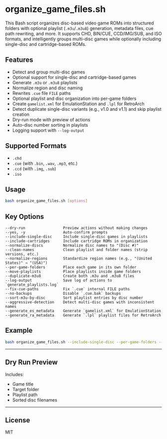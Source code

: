 # organize_game_files.sh

This Bash script organizes disc-based video game ROMs into structured folders with optional playlist (`.m3u`/`.m3u8`) generation, metadata files, cue path rewriting, and more. It supports CHD, BIN/CUE, CCD/IMG/SUB, and ISO formats, and intelligently groups multi-disc games while optionally including single-disc and cartridge-based ROMs.

## Features

- Detect and group multi-disc games
- Optional support for single-disc and cartridge-based games
- Generate `.m3u` or `.m3u8` playlists
- Normalize region and disc naming
- Rewrites `.cue` file `FILE` paths
- Optional playlist and disc organization into per-game folders
- Create `gamelist.xml` for EmulationStation and `.lpl` for RetroArch
- Detect duplicate single-disc variants (e.g., v1.0 and v1.1) and skip playlist creation
- Dry-run mode with preview of actions
- Auto-disc number sorting in playlists
- Logging support with `--log-output`

## Supported Formats

- `.chd`
- `.cue` (with `.bin`, `.wav`, `.mp3`, etc.)
- `.ccd` (with `.img`, `.sub`)
- `.iso`

## Usage

```bash
bash organize_game_files.sh [options]
```

## Key Options

```
--dry-run                 Preview actions without making changes
--yes, -y                 Auto-confirm prompts
--include-single-disc     Include single-disc games in playlists
--include-cartridges      Include cartridge ROMs in organization
--normalize-discs         Normalize disc names to "(Disc #)"
--clean-names             Clean playlist and folder names (strip versions, etc.)
--normalize-regions       Standardize region names (e.g., "(United States)" → "(USA)")
--per-game-folders        Place each game in its own folder
--move-playlists          Place playlists inside game folders
--duplicate-m3u8          Create both .m3u and .m3u8 files
--log-output              Save log of actions to `generate_playlists.log`
--fix-cue-paths           Fix `.cue` internal FILE paths
--no-backups              Disable `.cue.bak` backups
--sort-m3u-by-disc        Sort playlist entries by disc number
--aggressive-detection    Detect multi-disc games with inconsistent names
--generate_es_metadata    Generate `gamelist.xml` for EmulationStation
--generate_ra_metadata    Generate `.lpl` playlist files for RetroArch
```

## Example

```bash
bash organize_game_files.sh --include-single-disc --per-game-folders --normalize-discs --fix-cue-paths --generate_ra_metadata
```

---

## Dry Run Preview

Includes:
- Game title
- Target folder
- Playlist path
- Sorted disc filenames

---

## License

MIT
